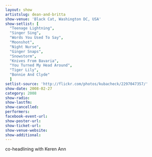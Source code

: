 ```yaml
---
layout: show
artistslug: dean-and-britta
show-venue: 'Black Cat, Washington DC, USA'
show-setlist: [
  "Teenage Lightning",
  "Singer Sing",
  "Words You Used To Say",
  "Moonshot",
  "Night Nurse",
  "Ginger Snaps",
  "Snowstorm",
  "Knives From Bavaria",
  "You Turned My Head Around",
  "Tiger Lily",
  "Bonnie And Clyde"
  ]
setlist-source: 'http://flickr.com/photos/kubacheck/2297047357/'
show-date: 2008-02-27
category: 2008
show-radio: 
show-lastfm: 
show-cancelled: 
performers: 
facebook-event-url: 
show-poster-url: 
show-ticket-url: 
show-venue-website: 
show-additional: 
---
```


<p>co-headlining with Keren Ann</p>